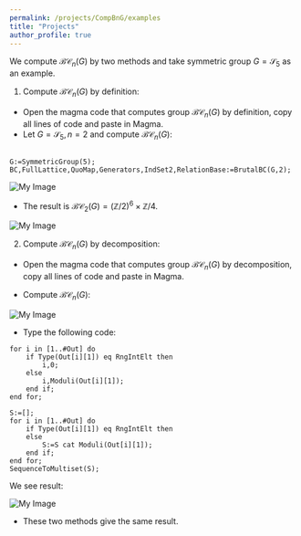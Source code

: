 ```yaml
---
permalink: /projects/CompBnG/examples
title: "Projects"
author_profile: true
---
```


We compute $\mathcal{BC}_n(G)$ by two methods and take symmetric group $G=\mathcal{S}_5$ as an example.

1. Compute $\mathcal{BC}_n(G)$ by definition:

* Open the magma code that computes group $\mathcal{BC}_n(G)$ by definition, copy all lines of code and paste in Magma.
* Let $G=\mathcal{S}_5, n=2$ and compute $\mathcal{BC}_n(G)$:


##
```
G:=SymmetricGroup(5);
BC,FullLattice,QuoMap,Generators,IndSet2,RelationBase:=BrutalBC(G,2);
```

![My Image](http://kaiqi-yang1994.github.io/files/bcn/BnGexamplestep1.png)

* The result is $\mathcal{BC}_2(G)=(\mathbb{Z}/2)^6 \times \mathbb{Z}/4$.

![My Image](http://kaiqi-yang1994.github.io/files/bcn/BnGexamplestep2.png)


2. Compute $\mathcal{BC}_n(G)$ by decomposition:

* Open the magma code that computes group $\mathcal{BC}_n(G)$ by decomposition, copy all lines of code and paste in Magma.

* Compute $\mathcal{BC}_n(G)$:

![My Image](http://kaiqi-yang1994.github.io/files/bcn/BnGexamplestep3.png)

* Type the following code:<br>

```
for i in [1..#Out] do
	if Type(Out[i][1]) eq RngIntElt then
		i,0;
	else
		i,Moduli(Out[i][1]);
	end if;
end for;

S:=[];
for i in [1..#Out] do
	if Type(Out[i][1]) eq RngIntElt then
	else
		S:=S cat Moduli(Out[i][1]);
	end if;
end for;
SequenceToMultiset(S);
```

We see result:<br>

![My Image](http://kaiqi-yang1994.github.io/files/bcn/BnGexamplestep4.jpg)

* These two methods give the same result.


